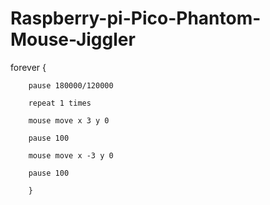 # Raspberry-pi-Pico-Phantom-Mouse-Jiggler


forever
        {

        pause 180000/120000

        repeat 1 times

        mouse move x 3 y 0

        pause 100

        mouse move x -3 y 0

        pause 100

        }
